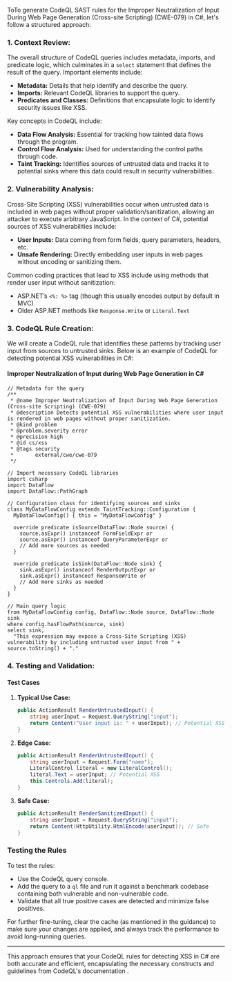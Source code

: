 ToTo generate CodeQL SAST rules for the Improper Neutralization of Input During Web Page Generation (Cross-site Scripting) (CWE-079) in C#, let's follow a structured approach:

### 1. **Context Review:**

The overall structure of CodeQL queries includes metadata, imports, and predicate logic, which culminates in a `select` statement that defines the result of the query. Important elements include:
- **Metadata:** Details that help identify and describe the query.
- **Imports:** Relevant CodeQL libraries to support the query.
- **Predicates and Classes:** Definitions that encapsulate logic to identify security issues like XSS.

Key concepts in CodeQL include:
- **Data Flow Analysis:** Essential for tracking how tainted data flows through the program.
- **Control Flow Analysis:** Used for understanding the control paths through code.
- **Taint Tracking:** Identifies sources of untrusted data and tracks it to potential sinks where this data could result in security vulnerabilities.

### 2. **Vulnerability Analysis:**

Cross-Site Scripting (XSS) vulnerabilities occur when untrusted data is included in web pages without proper validation/sanitization, allowing an attacker to execute arbitrary JavaScript. In the context of C#, potential sources of XSS vulnerabilities include:
- **User Inputs:** Data coming from form fields, query parameters, headers, etc.
- **Unsafe Rendering:** Directly embedding user inputs in web pages without encoding or sanitizing them.

Common coding practices that lead to XSS include using methods that render user input without sanitization:
- ASP.NET’s `<%: %>` tag (though this usually encodes output by default in MVC)
- Older ASP.NET methods like `Response.Write` or `Literal.Text`

### 3. **CodeQL Rule Creation:**

We will create a CodeQL rule that identifies these patterns by tracking user input from sources to untrusted sinks. Below is an example of CodeQL for detecting potential XSS vulnerabilities in C#:

#### Improper Neutralization of Input during Web Page Generation in C#

```ql
// Metadata for the query
/**
 * @name Improper Neutralization of Input During Web Page Generation (Cross-site Scripting) (CWE-079)
 * @description Detects potential XSS vulnerabilities where user input is rendered in web pages without proper sanitization.
 * @kind problem
 * @problem.severity error
 * @precision high
 * @id cs/xss
 * @tags security
 *       external/cwe/cwe-079
 */

// Import necessary CodeQL libraries
import csharp
import DataFlow
import DataFlow::PathGraph

// Configuration class for identifying sources and sinks
class MyDataFlowConfig extends TaintTracking::Configuration {
  MyDataFlowConfig() { this = "MyDataFlowConfig" }

  override predicate isSource(DataFlow::Node source) {
    source.asExpr() instanceof FormFieldExpr or
    source.asExpr() instanceof QueryParameterExpr or
    // Add more sources as needed
  }

  override predicate isSink(DataFlow::Node sink) {
    sink.asExpr() instanceof RenderOutputExpr or
    sink.asExpr() instanceof ResponseWrite or
    // Add more sinks as needed
  }
}

// Main query logic
from MyDataFlowConfig config, DataFlow::Node source, DataFlow::Node sink
where config.hasFlowPath(source, sink)
select sink,
  "This expression may expose a Cross-Site Scripting (XSS) vulnerability by including untrusted user input from " + source.toString() + "."

```

### 4. **Testing and Validation:**

#### Test Cases

1. **Typical Use Case:**
   ```csharp
   public ActionResult RenderUntrustedInput() {
       string userInput = Request.QueryString["input"];
       return Content("User input is: " + userInput); // Potential XSS
   }
   ```

2. **Edge Case:**
   ```csharp
   public ActionResult RenderUntrustedInput() {
       string userInput = Request.Form["name"];
       LiteralControl literal = new LiteralControl();
       literal.Text = userInput; // Potential XSS
       this.Controls.Add(literal);
   }
   ```

3. **Safe Case:**
   ```csharp
   public ActionResult RenderSanitizedInput() {
       string userInput = Request.QueryString["input"];
       return Content(HttpUtility.HtmlEncode(userInput)); // Safe
   }
   ```

### Testing the Rules
To test the rules:
- Use the CodeQL query console.
- Add the query to a `ql` file and run it against a benchmark codebase containing both vulnerable and non-vulnerable code.
- Validate that all true positive cases are detected and minimize false positives.

For further fine-tuning, clear the cache (as mentioned in the guidance) to make sure your changes are applied, and always track the performance to avoid long-running queries.

---

This approach ensures that your CodeQL rules for detecting XSS in C# are both accurate and efficient, encapsulating the necessary constructs and guidelines from CodeQL's documentation    .